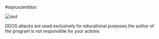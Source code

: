 #sqouxzerddos

![asd](https://github.com/gh-03nb-53/sqouxzer-ddos/assets/140805322/3dc12c8c-92db-4aa4-a3ee-fe8989ae8247)

DDOS attacks are used exclusively for educational purposes.the author of the program is not responsible for your actions
